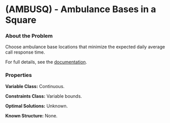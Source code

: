 # (AMBUSQ) - Ambulance Bases in a Square

### About the Problem

Choose ambulance base locations that minimize the expected daily average call response time.

For full details, see the [documentation](https://github.com/simopt-admin/simopt/tree/master/MATLAB/Problems/AMBUSQ/AmbulanceLocationsInSquare.pdf).

### Properties

**Variable Class:** Continuous.

**Constraints Class:** Variable bounds.

**Optimal Solutions:** Unknown.

**Known Structure:** None.


